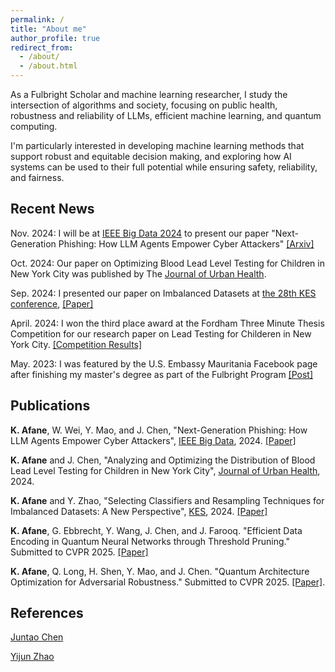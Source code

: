 ```yaml
---
permalink: /
title: "About me"
author_profile: true
redirect_from: 
  - /about/
  - /about.html
---
```


As a Fulbright Scholar and machine learning researcher, I study the intersection of algorithms and society, 
focusing on public health, robustness and reliability of LLMs, efficient machine learning, and quantum computing. 

I'm particularly interested in developing machine learning methods that support robust and equitable decision making, and exploring how AI systems can be used to their full potential while ensuring safety, reliability, and fairness.

Recent News
------

Nov. 2024: I will be at [IEEE Big Data 2024](https://www3.cs.stonybrook.edu/~ieeebigdata2024/) to present our paper "Next-Generation Phishing: How LLM Agents Empower Cyber Attackers" [[Arxiv]](https://arxiv.org/abs/2411.13874)

Oct. 2024: Our paper on Optimizing Blood Lead Level Testing for Children in New York City was published by The [Journal of Urban Health](https://link.springer.com/article/10.1007/s11524-024-00920-5).

Sep. 2024: I presented our paper on Imbalanced Datasets at [the 28th KES conference](http://kes2024.kesinternational.org), [[Paper]](https://www.sciencedirect.com/science/article/pii/S1877050924025845)

April. 2024: I won the third place award at the Fordham Three Minute Thesis Competition for our research paper on Lead Testing for Childeren in New York City. [[Competition Results]](https://www.fordham.edu/graduate-school-of-arts-and-sciences/student-resources/professional-development/three-minute-thesis-competition/)

May. 2023: I was featured by the U.S. Embassy Mauritania Facebook page after finishing my master's degree as part of the Fulbright Program [[Post]](https://www.facebook.com/usembnouakchott/posts/pfbid028hwuTBcjcYLMGxu725uQggimQyzJDhGNe4ZeKtDMKTjZ9xM9QZKw8RpFEWLoEVgql)

Publications
------
**K. Afane**, W. Wei, Y. Mao, and J. Chen, "Next-Generation Phishing: How LLM Agents Empower Cyber Attackers", [IEEE Big Data](https://www3.cs.stonybrook.edu/~ieeebigdata2024/), 2024. [[Paper]](https://arxiv.org/abs/2411.13874)


**K. Afane** and J. Chen, "Analyzing and Optimizing the Distribution of Blood Lead Level Testing for Children in New York City", [Journal of Urban Health](https://link.springer.com/journal/11524](https://link.springer.com/article/10.1007/s11524-024-00920-5.)), 2024.

**K. Afane** and Y. Zhao, "Selecting Classifiers and Resampling Techniques for Imbalanced Datasets: A New Perspective", [KES](http://kes2024.kesinternational.org), 2024. [[Paper]](https://www.sciencedirect.com/science/article/pii/S1877050924025845)

**K. Afane**, G. Ebbrecht, Y. Wang, J. Chen, and J. Farooq. "Efficient Data Encoding in Quantum Neural Networks through Threshold Pruning." Submitted to CVPR 2025. [[Paper]](https://drive.google.com/file/d/1e32RmdXg_2x5Ccrts4jhgNSLiBgRpUU0/view)

**K. Afane**, Q. Long, H. Shen, Y. Mao, and J. Chen. "Quantum Architecture Optimization for Adversarial Robustness." Submitted to CVPR 2025. [[Paper]](https://drive.google.com/file/d/1WIzKM_6GQMaqa24Se6s93FTXOkCNSlFS/view).


References
------

[Juntao Chen](https://juntaochen1.github.io)

[Yijun Zhao](https://www.fordham.edu/academics/departments/computer-and-information-science/faculty-and-administration/yijun-zhao/)
